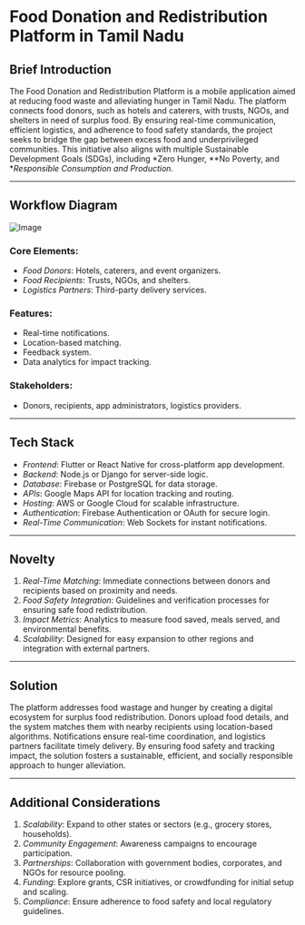 # Food Donation and Redistribution Platform in Tamil Nadu

## Brief Introduction
The Food Donation and Redistribution Platform is a mobile application aimed at reducing food waste and alleviating hunger in Tamil Nadu. The platform connects food donors, such as hotels and caterers, with trusts, NGOs, and shelters in need of surplus food. By ensuring real-time communication, efficient logistics, and adherence to food safety standards, the project seeks to bridge the gap between excess food and underprivileged communities. This initiative also aligns with multiple Sustainable Development Goals (SDGs), including *Zero Hunger, **No Poverty, and **Responsible Consumption and Production*.

---

## Workflow Diagram

![Image](https://github.com/user-attachments/assets/7a3db427-e1fc-4399-9a5c-461f2936f10e)

### Core Elements:
- *Food Donors*: Hotels, caterers, and event organizers.
- *Food Recipients*: Trusts, NGOs, and shelters.
- *Logistics Partners*: Third-party delivery services.

### Features:
- Real-time notifications.
- Location-based matching.
- Feedback system.
- Data analytics for impact tracking.

### Stakeholders:
- Donors, recipients, app administrators, logistics providers.

---

## Tech Stack

- *Frontend*: Flutter or React Native for cross-platform app development.
- *Backend*: Node.js or Django for server-side logic.
- *Database*: Firebase or PostgreSQL for data storage.
- *APIs*: Google Maps API for location tracking and routing.
- *Hosting*: AWS or Google Cloud for scalable infrastructure.
- *Authentication*: Firebase Authentication or OAuth for secure login.
- *Real-Time Communication*: Web Sockets for instant notifications.

---

## Novelty

1. *Real-Time Matching*: Immediate connections between donors and recipients based on proximity and needs.
2. *Food Safety Integration*: Guidelines and verification processes for ensuring safe food redistribution.
3. *Impact Metrics*: Analytics to measure food saved, meals served, and environmental benefits.
4. *Scalability*: Designed for easy expansion to other regions and integration with external partners.

---

## Solution
The platform addresses food wastage and hunger by creating a digital ecosystem for surplus food redistribution. Donors upload food details, and the system matches them with nearby recipients using location-based algorithms. Notifications ensure real-time coordination, and logistics partners facilitate timely delivery. By ensuring food safety and tracking impact, the solution fosters a sustainable, efficient, and socially responsible approach to hunger alleviation.

---

## Additional Considerations

1. *Scalability*: Expand to other states or sectors (e.g., grocery stores, households).
2. *Community Engagement*: Awareness campaigns to encourage participation.
3. *Partnerships*: Collaboration with government bodies, corporates, and NGOs for resource pooling.
4. *Funding*: Explore grants, CSR initiatives, or crowdfunding for initial setup and scaling.
5. *Compliance*: Ensure adherence to food safety and local regulatory guidelines.
